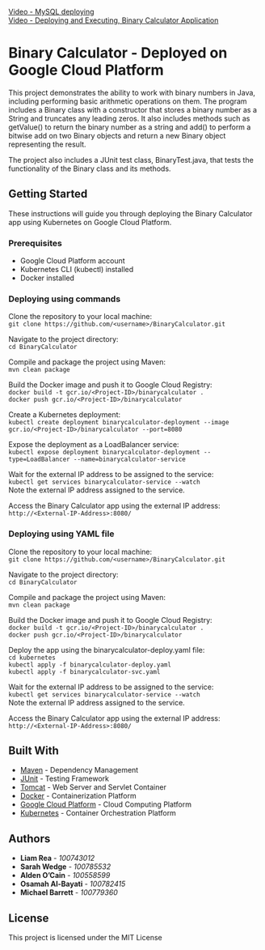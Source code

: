 [Video - MySQL deploying](https://www.youtube.com/watch?v=1es1_PCO2MM) <br>
[Video - Deploying and Executing, Binary Calculator Application](https://www.youtube.com/watch?v=_KX-k6Rqjuo)

# Binary Calculator - Deployed on Google Cloud Platform

This project demonstrates the ability to work with binary numbers in Java, including performing basic arithmetic operations on them. The program includes a Binary class with a constructor that stores a binary number as a String and truncates any leading zeros. It also includes methods such as getValue() to return the binary number as a string and add() to perform a bitwise add on two Binary objects and return a new Binary object representing the result.

The project also includes a JUnit test class, BinaryTest.java, that tests the functionality of the Binary class and its methods.

## Getting Started

These instructions will guide you through deploying the Binary Calculator app using Kubernetes on Google Cloud Platform.

### Prerequisites

- Google Cloud Platform account
- Kubernetes CLI (kubectl) installed
- Docker installed

### Deploying using commands

Clone the repository to your local machine:<br>
`git clone https://github.com/<username>/BinaryCalculator.git`

Navigate to the project directory:<br>
`cd BinaryCalculator`

Compile and package the project using Maven:<br>
`mvn clean package`

Build the Docker image and push it to Google Cloud Registry:<br>
`docker build -t gcr.io/<Project-ID>/binarycalculator .` <br>
`docker push gcr.io/<Project-ID>/binarycalculator`

Create a Kubernetes deployment:<br>
`kubectl create deployment binarycalculator-deployment --image gcr.io/<Project-ID>/binarycalculator --port=8080`

Expose the deployment as a LoadBalancer service:<br>
`kubectl expose deployment binarycalculator-deployment --type=LoadBalancer --name=binarycalculator-service`

Wait for the external IP address to be assigned to the service:<br>
`kubectl get services binarycalculator-service --watch` <br>
Note the external IP address assigned to the service.

Access the Binary Calculator app using the external IP address:<br>
`http://<External-IP-Address>:8080/`

### Deploying using YAML file

Clone the repository to your local machine:<br>
`git clone https://github.com/<username>/BinaryCalculator.git`

Navigate to the project directory:<br>
`cd BinaryCalculator`

Compile and package the project using Maven:<br>
`mvn clean package`

Build the Docker image and push it to Google Cloud Registry:<br>
`docker build -t gcr.io/<Project-ID>/binarycalculator .` <br>
`docker push gcr.io/<Project-ID>/binarycalculator`

Deploy the app using the binarycalculator-deploy.yaml file:<br>
`cd kubernetes` <br>
`kubectl apply -f binarycalculator-deploy.yaml` <br>
`kubectl apply -f binarycalculator-svc.yaml`

Wait for the external IP address to be assigned to the service:<br>
`kubectl get services binarycalculator-service --watch` <br>
Note the external IP address assigned to the service.

Access the Binary Calculator app using the external IP address:<br>
`http://<External-IP-Address>:8080/`


## Built With

- [Maven](https://maven.apache.org/) - Dependency Management
- [JUnit](https://junit.org/) - Testing Framework
- [Tomcat](https://tomcat.apache.org/) - Web Server and Servlet Container
- [Docker](https://www.docker.com/) - Containerization Platform
- [Google Cloud Platform](https://cloud.google.com/) - Cloud Computing Platform
- [Kubernetes](https://kubernetes.io/) - Container Orchestration Platform

## Authors

- **Liam Rea** - *100743012*
- **Sarah Wedge** - *100785532*
- **Alden O’Cain** - *100558599*
- **Osamah Al-Bayati** - *100782415*
- **Michael Barrett** - *100779360*

## License

This project is licensed under the MIT License
